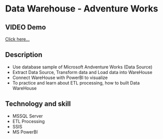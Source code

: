 # Data Warehouse - Adventure Works

## VIDEO Demo
<a href="https://youtu.be/5125EWWq8f0" target="_blank">Click here...</a>

## Description
- Use database sample of Microsoft Andventure Works (Data Source)
- Extract Data Source, Transform data and Load data into WareHouse
- Connect WareHouse with PowerBI to visualize
- To practice and learn about ETL processing, how to built Data WareHouse

## Technology and skill
- MSSQL Server
- ETL Processing
- SSIS
- MS PowerBI
